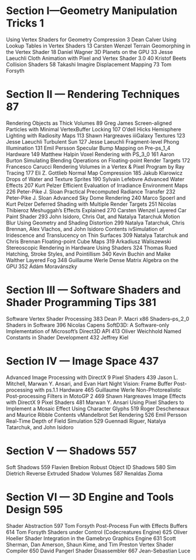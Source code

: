 # Section I—Geometry Manipulation Tricks 1
Using Vertex Shaders for Geometry Compression 3
Dean Calver
Using Lookup Tables in Vertex Shaders 13
Carsten Wenzel
Terrain Geomorphing in the Vertex Shader 18
Daniel Wagner
3D Planets on the GPU 33
Jesse Laeuchli
Cloth Animation with Pixel and Vertex Shader 3.0 40
Kristof Beets
Collision Shaders 58
Takashi Imagire
Displacement Mapping 73
Tom Forsyth
# Section II — Rendering Techniques 87
Rendering Objects as Thick Volumes 89
Greg James
Screen-aligned Particles with Minimal VertexBuffer Locking 107
O’dell Hicks
Hemisphere Lighting with Radiosity Maps 113
Shawn Hargreaves
iiiGalaxy Textures 123
Jesse Laeuchli
Turbulent Sun 127
Jesse Laeuchli
Fragment-level Phong Illumination 131
Emil Persson
Specular Bump Mapping on Pre-ps_1_4 Hardware 149
Matthew Halpin
Voxel Rendering with PS_3_0 161
Aaron Burton
Simulating Blending Operations on Floating-point Render Targets 172
Francesco Carucci
Rendering Volumes in a Vertex & Pixel Program by Ray Tracing 177
Eli Z. Gottlieb
Normal Map Compression 185
Jakub Klarowicz
Drops of Water and Texture Sprites 190
Sylvain Lefebvre
Advanced Water Effects 207
Kurt Pelzer
Efficient Evaluation of Irradiance Environment Maps 226
Peter-Pike J. Sloan
Practical Precomputed Radiance Transfer 232
Peter-Pike J. Sloan
Advanced Sky Dome Rendering 240
Marco Spoerl and Kurt Pelzer
Deferred Shading with Multiple Render Targets 251
Nicolas Thibieroz
Meshuggah’s Effects Explained 270
Carsten Wenzel
Layered Car Paint Shader 293
John Isidoro, Chris Oat, and Natalya Tatarchuk
Motion Blur Using Geometry and Shading Distortion 299
Natalya Tatarchuk, Chris Brennan, Alex Vlachos, and John Isidoro
Contents
ivSimulation of Iridescence and Translucency on Thin Surfaces 309
Natalya Tatarchuk and Chris Brennan
Floating-point Cube Maps 319
Arkadiusz Waliszewski
Stereoscopic Rendering in Hardware Using Shaders 324
Thomas Rued
Hatching, Stroke Styles, and Pointillism 340
Kevin Buchin and Maike Walther
Layered Fog 348
Guillaume Werle
Dense Matrix Algebra on the GPU 352
Ádám Moravánszky
# Section III — Software Shaders and Shader Programming Tips 381
Software Vertex Shader Processing 383
Dean P. Macri
x86 Shaders–ps_2_0 Shaders in Software 396
Nicolas Capens
SoftD3D: A Software-only Implementation of
Microsoft’s Direct3D API 413
Oliver Weichhold
Named Constants in Shader Development 432
Jeffrey Kiel
# Section IV — Image Space 437
Advanced Image Processing with DirectX 9 Pixel Shaders 439
Jason L. Mitchell, Marwan Y. Ansari, and Evan Hart
Night Vision: Frame Buffer Post-processing with ps.1.1 Hardware 465
Guillaume Werle
Non-Photorealistic Post-processing Filters in MotoGP 2 469
Shawn Hargreaves
Image Effects with DirectX 9 Pixel Shaders 481
Marwan Y. Ansari
Using Pixel Shaders to Implement a Mosaic Effect Using
Character Glyphs 519
Roger Descheneaux and Maurice Ribble
Contents
vMandelbrot Set Rendering 526
Emil Persson
Real-Time Depth of Field Simulation 529
Guennadi Riguer, Natalya Tatarchuk, and John Isidoro
# Section V — Shadows 557
Soft Shadows 559
Flavien Brebion
Robust Object ID Shadows 580
Sim Dietrich
Reverse Extruded Shadow Volumes 587
Renaldas Zioma
# Section VI — 3D Engine and Tools Design 595
Shader Abstraction 597
Tom Forsyth
Post-Process Fun with Effects Buffers 614
Tom Forsyth
Shaders under Control (Codecreatures Engine) 625
Oliver Hoeller
Shader Integration in the Gamebryo Graphics Engine 631
Scott Sherman, Dan Amerson, Shaun Kime, and Tim Preston
Vertex Shader Compiler 650
David Pangerl
Shader Disassembler 667
Jean-Sebastian Luce

